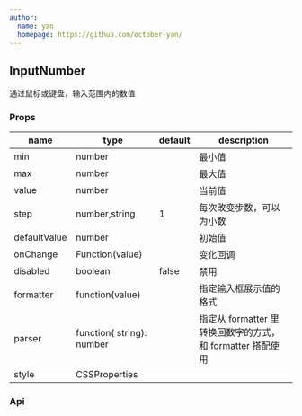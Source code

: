 ```yaml
---
author:
  name: yan
  homepage: https://github.com/october-yan/
---
```


## InputNumber

通过鼠标或键盘，输入范围内的数值

### Props
|name|type|default|description|
|---|---|---|---|
|min|number||最小值|
|max|number||最大值|
|value|number||当前值|
|step|number,string|1|每次改变步数，可以为小数|
|defaultValue|number||初始值|
|onChange|Function(value)||变化回调|
|disabled|boolean|false|禁用|
|formatter|function(value)||指定输入框展示值的格式|
|parser|function( string): number||指定从 formatter 里转换回数字的方式，和 formatter 搭配使用|
|style|CSSProperties||||

### Api
